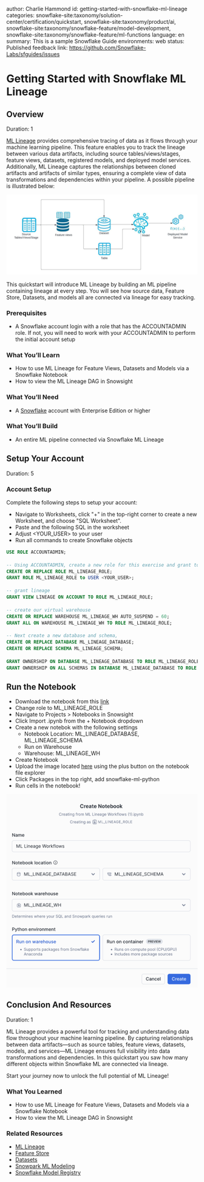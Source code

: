 author: Charlie Hammond
id: getting-started-with-snowflake-ml-lineage
categories: snowflake-site:taxonomy/solution-center/certification/quickstart, snowflake-site:taxonomy/product/ai, snowflake-site:taxonomy/snowflake-feature/model-development, snowflake-site:taxonomy/snowflake-feature/ml-functions
language: en
summary: This is a sample Snowflake Guide
environments: web
status: Published 
feedback link: https://github.com/Snowflake-Labs/sfguides/issues

# Getting Started with Snowflake ML Lineage
<!-- ------------------------ -->
## Overview 
Duration: 1

[ML Lineage](https://docs.snowflake.com/en/developer-guide/snowflake-ml/ml-lineage) provides comprehensive tracing of data as it flows through your machine learning pipeline. This feature enables you to track the lineage between various data artifacts, including source tables/views/stages, feature views, datasets, registered models, and deployed model services. Additionally, ML Lineage captures the relationships between cloned artifacts and artifacts of similar types, ensuring a complete view of data transformations and dependencies within your pipeline. A possible pipeline is illustrated below:

![ml-lineage](assets/ml-lineage-pipeline.png)

This quickstart will introduce ML Lineage by building an ML pipeline containing lineage at every step. You will see how source data, Feature Store, Datasets, and models all are connected via lineage for easy tracking. 

### Prerequisites
- A Snowflake account login with a role that has the ACCOUNTADMIN role. If not, you will need to work with your ACCOUNTADMIN to perform the initial account setup 

### What You’ll Learn 
- How to use ML Lineage for Feature Views, Datasets and Models via a Snowflake Notebook 
- How to view the ML Lineage DAG in Snowsight

### What You’ll Need 
- A [Snowflake](https://app.snowflake.com/) account with Enterprise Edition or higher

### What You’ll Build 
- An entire ML pipeline connected via Snowflake ML Lineage

<!-- ------------------------ -->
## Setup Your Account
Duration: 5

### Account Setup

Complete the following steps to setup your account:
- Navigate to Worksheets, click "+" in the top-right corner to create a new Worksheet, and choose "SQL Worksheet".
- Paste and the following SQL in the worksheet 
- Adjust <YOUR_USER> to your user
- Run all commands to create Snowflake objects

```sql
USE ROLE ACCOUNTADMIN;

-- Using ACCOUNTADMIN, create a new role for this exercise and grant to applicable users
CREATE OR REPLACE ROLE ML_LINEAGE_ROLE;
GRANT ROLE ML_LINEAGE_ROLE to USER <YOUR_USER>;

-- grant lineage
GRANT VIEW LINEAGE ON ACCOUNT TO ROLE ML_LINEAGE_ROLE;

-- create our virtual warehouse
CREATE OR REPLACE WAREHOUSE ML_LINEAGE_WH AUTO_SUSPEND = 60;
GRANT ALL ON WAREHOUSE ML_LINEAGE_WH TO ROLE ML_LINEAGE_ROLE;

-- Next create a new database and schema,
CREATE OR REPLACE DATABASE ML_LINEAGE_DATABASE;
CREATE OR REPLACE SCHEMA ML_LINEAGE_SCHEMA;

GRANT OWNERSHIP ON DATABASE ML_LINEAGE_DATABASE TO ROLE ML_LINEAGE_ROLE COPY CURRENT GRANTS;
GRANT OWNERSHIP ON ALL SCHEMAS IN DATABASE ML_LINEAGE_DATABASE TO ROLE ML_LINEAGE_ROLE COPY CURRENT GRANTS;
```
<!-- ------------------------ -->
## Run the Notebook

- Download the notebook from this [link](https://github.com/Snowflake-Labs/getting-started-with-snowflake-ml-lineage/blob/main/notebooks/0_start_here.ipynb)
- Change role to ML_LINEAGE_ROLE
- Navigate to Projects > Notebooks in Snowsight
- Click Import .ipynb from the + Notebook dropdown
- Create a new notebok with the following settings
  - Notebook Location: ML_LINEAGE_DATABASE, ML_LINEAGE_SCHEMA
  - Run on Warehouse
  - Warehouse: ML_LINEAGE_WH
- Create Notebook
- Upload the image located [here](https://github.com/Snowflake-Labs/getting-started-with-snowflake-ml-lineage/blob/main/scripts/img) using the plus button on the notebook file explorer
- Click Packages in the top right, add snowflake-ml-python
- Run cells in the notebook!

![create-notebooks](assets/create-notebook.png)

<!-- ------------------------ -->
## Conclusion And Resources
Duration: 1

ML Lineage provides a powerful tool for tracking and understanding data flow throughout your machine learning pipeline. By capturing relationships between data artifacts—such as source tables, feature views, datasets, models, and services—ML Lineage ensures full visibility into data transformations and dependencies. In this quickstart you saw how many different objects within Snowflake ML are connected via lineage.

Start your journey now to unlock the full potential of ML Lineage!

### What You Learned
- How to use ML Lineage for Feature Views, Datasets and Models via a Snowflake Notebook 
- How to view the ML Lineage DAG in Snowsight

### Related Resources
- [ML Lineage](https://docs.snowflake.com/en/developer-guide/snowflake-ml/ml-lineage)
- [Feature Store](https://docs.snowflake.com/developer-guide/snowflake-ml/feature-store/overview)
- [Datasets](https://docs.snowflake.com/developer-guide/snowflake-ml/dataset)
- [Snowpark ML Modeling](https://docs.snowflake.com/developer-guide/snowflake-ml/modeling)
- [Snowflake Model Registry](https://docs.snowflake.com/developer-guide/snowflake-ml/model-registry/overview)
